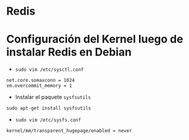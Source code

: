 # Redis

#  Configuración del Kernel luego de instalar Redis en Debian

*  ```sudo vim /etc/sysctl.conf```

```
net.core.somaxconn = 1024
vm.overcommit_memory = 1
```

*  Instalar el paquete ```sysfsutils```

```shell
sudo apt-get install sysfsutils
```

*  ```sudo vim /etc/sysfs.conf```

```
kernel/mm/transparent_hugepage/enabled = never
```
